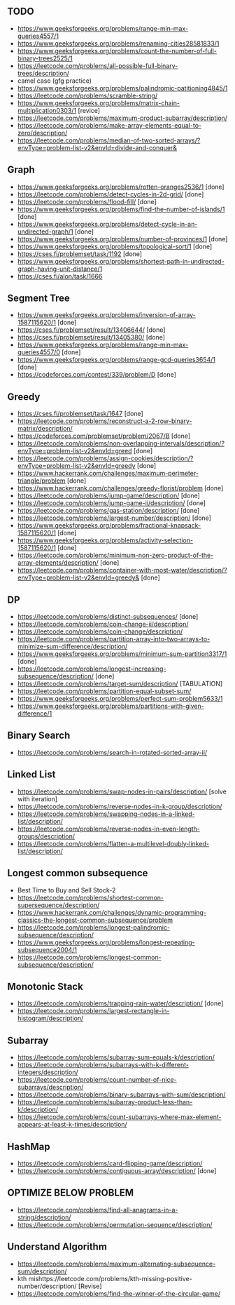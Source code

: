 ## TODO

- https://www.geeksforgeeks.org/problems/range-min-max-queries4557/1
- https://www.geeksforgeeks.org/problems/renaming-cities28581833/1
- https://www.geeksforgeeks.org/problems/count-the-number-of-full-binary-trees2525/1
- https://leetcode.com/problems/all-possible-full-binary-trees/description/
- camel case (gfg practice)
- https://www.geeksforgeeks.org/problems/palindromic-patitioning4845/1
- https://leetcode.com/problems/scramble-string/
- https://www.geeksforgeeks.org/problems/matrix-chain-multiplication0303/1  [revice]
- https://leetcode.com/problems/maximum-product-subarray/description/   
- https://leetcode.com/problems/make-array-elements-equal-to-zero/description/
- https://leetcode.com/problems/median-of-two-sorted-arrays/?envType=problem-list-v2&envId=divide-and-conquer&


## Graph
- https://www.geeksforgeeks.org/problems/rotten-oranges2536/1 [done]
- https://leetcode.com/problems/detect-cycles-in-2d-grid/ [done]
- https://leetcode.com/problems/flood-fill/ [done]
- https://www.geeksforgeeks.org/problems/find-the-number-of-islands/1  [done]
- https://www.geeksforgeeks.org/problems/detect-cycle-in-an-undirected-graph/1 [done]
- https://www.geeksforgeeks.org/problems/number-of-provinces/1  [done]
- https://www.geeksforgeeks.org/problems/topological-sort/1  [done]
- https://cses.fi/problemset/task/1192  [done]
- https://www.geeksforgeeks.org/problems/shortest-path-in-undirected-graph-having-unit-distance/1
- https://cses.fi/alon/task/1666

## Segment Tree
- https://www.geeksforgeeks.org/problems/inversion-of-array-1587115620/1 [done]
- https://cses.fi/problemset/result/13406644/ [done]
- https://cses.fi/problemset/result/13405380/  [done]
- https://www.geeksforgeeks.org/problems/range-min-max-queries4557/0  [done]
- https://www.geeksforgeeks.org/problems/range-gcd-queries3654/1  [done]
- https://codeforces.com/contest/339/problem/D [done]

## Greedy
- https://cses.fi/problemset/task/1647 [done]
- https://leetcode.com/problems/reconstruct-a-2-row-binary-matrix/description/
- https://codeforces.com/problemset/problem/2067/B [done]
- https://leetcode.com/problems/non-overlapping-intervals/description/?envType=problem-list-v2&envId=greed [done]
- https://leetcode.com/problems/assign-cookies/description/?envType=problem-list-v2&envId=greedy [done]
- https://www.hackerrank.com/challenges/maximum-perimeter-triangle/problem [done]
- https://www.hackerrank.com/challenges/greedy-florist/problem [done]
- https://leetcode.com/problems/jump-game/description/ [done]
- https://leetcode.com/problems/jump-game-ii/description/   [done]
- https://leetcode.com/problems/gas-station/description/    [done]
- https://leetcode.com/problems/largest-number/description/ [done]
- https://www.geeksforgeeks.org/problems/fractional-knapsack-1587115620/1 [done]
- https://www.geeksforgeeks.org/problems/activity-selection-1587115620/1  [done]
- https://leetcode.com/problems/minimum-non-zero-product-of-the-array-elements/description/  [done]
- https://leetcode.com/problems/container-with-most-water/description/?envType=problem-list-v2&envId=greedy& [done]


## DP
- https://leetcode.com/problems/distinct-subsequences/ [done]
- https://leetcode.com/problems/coin-change-ii/description/ 
- https://leetcode.com/problems/coin-change/description/
- https://leetcode.com/problems/partition-array-into-two-arrays-to-minimize-sum-difference/description/
- https://www.geeksforgeeks.org/problems/minimum-sum-partition3317/1  [done]
- https://leetcode.com/problems/longest-increasing-subsequence/description/   [done]
- https://leetcode.com/problems/target-sum/description/ [TABULATION]
- https://leetcode.com/problems/partition-equal-subset-sum/
- https://www.geeksforgeeks.org/problems/perfect-sum-problem5633/1
- https://www.geeksforgeeks.org/problems/partitions-with-given-difference/1

## Binary Search
- https://leetcode.com/problems/search-in-rotated-sorted-array-ii/

## Linked List
- https://leetcode.com/problems/swap-nodes-in-pairs/description/ [solve with iteration]
- https://leetcode.com/problems/reverse-nodes-in-k-group/description/
- https://leetcode.com/problems/swapping-nodes-in-a-linked-list/description/
- https://leetcode.com/problems/reverse-nodes-in-even-length-groups/description/
- https://leetcode.com/problems/flatten-a-multilevel-doubly-linked-list/description/

## Longest common subsequence
- Best Time to Buy and Sell Stock-2
- https://leetcode.com/problems/shortest-common-supersequence/description/
- https://www.hackerrank.com/challenges/dynamic-programming-classics-the-longest-common-subsequence/problem
- https://leetcode.com/problems/longest-palindromic-subsequence/description/
- https://www.geeksforgeeks.org/problems/longest-repeating-subsequence2004/1
- https://leetcode.com/problems/longest-common-subsequence/description/

## Monotonic Stack
- https://leetcode.com/problems/trapping-rain-water/description/  [done]
- https://leetcode.com/problems/largest-rectangle-in-histogram/description/

## Subarray
- https://leetcode.com/problems/subarray-sum-equals-k/description/
- https://leetcode.com/problems/subarrays-with-k-different-integers/description/
- https://leetcode.com/problems/count-number-of-nice-subarrays/description/
- https://leetcode.com/problems/binary-subarrays-with-sum/description/
- https://leetcode.com/problems/subarray-product-less-than-k/description/
- https://leetcode.com/problems/count-subarrays-where-max-element-appears-at-least-k-times/description/

## HashMap
- https://leetcode.com/problems/card-flipping-game/description/
- https://leetcode.com/problems/contiguous-array/description/  [done]


## OPTIMIZE BELOW PROBLEM
- https://leetcode.com/problems/find-all-anagrams-in-a-string/description/
- https://leetcode.com/problems/permutation-sequence/description/

## Understand Algorithm
- https://leetcode.com/problems/maximum-alternating-subsequence-sum/description/
- kth mishttps://leetcode.com/problems/kth-missing-positive-number/description/  [Revise]
- https://leetcode.com/problems/find-the-winner-of-the-circular-game/   
